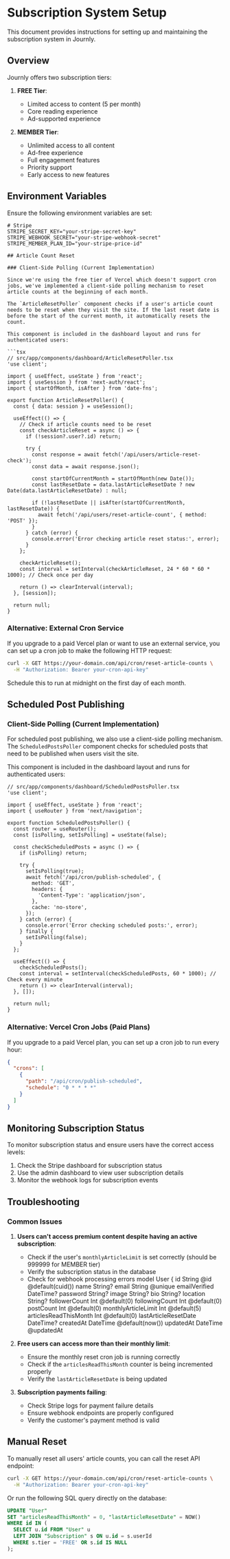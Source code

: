 # Subscription System Setup

This document provides instructions for setting up and maintaining the subscription system in Journly.

## Overview

Journly offers two subscription tiers:

1. **FREE Tier**:
   - Limited access to content (5 per month)
   - Core reading experience
   - Ad-supported experience

2. **MEMBER Tier**:
   - Unlimited access to all content
   - Ad-free experience
   - Full engagement features
   - Priority support
   - Early access to new features

## Environment Variables

Ensure the following environment variables are set:

```env
# Stripe
STRIPE_SECRET_KEY="your-stripe-secret-key"
STRIPE_WEBHOOK_SECRET="your-stripe-webhook-secret"
STRIPE_MEMBER_PLAN_ID="your-stripe-price-id"

## Article Count Reset

### Client-Side Polling (Current Implementation)

Since we're using the free tier of Vercel which doesn't support cron jobs, we've implemented a client-side polling mechanism to reset article counts at the beginning of each month.

The `ArticleResetPoller` component checks if a user's article count needs to be reset when they visit the site. If the last reset date is before the start of the current month, it automatically resets the count.

This component is included in the dashboard layout and runs for authenticated users:

```tsx
// src/app/components/dashboard/ArticleResetPoller.tsx
'use client';

import { useEffect, useState } from 'react';
import { useSession } from 'next-auth/react';
import { startOfMonth, isAfter } from 'date-fns';

export function ArticleResetPoller() {
  const { data: session } = useSession();

  useEffect(() => {
    // Check if article counts need to be reset
    const checkArticleReset = async () => {
      if (!session?.user?.id) return;

      try {
        const response = await fetch('/api/users/article-reset-check');
        const data = await response.json();

        const startOfCurrentMonth = startOfMonth(new Date());
        const lastResetDate = data.lastArticleResetDate ? new Date(data.lastArticleResetDate) : null;

        if (!lastResetDate || isAfter(startOfCurrentMonth, lastResetDate)) {
          await fetch('/api/users/reset-article-count', { method: 'POST' });
        }
      } catch (error) {
        console.error('Error checking article reset status:', error);
      }
    };

    checkArticleReset();
    const interval = setInterval(checkArticleReset, 24 * 60 * 60 * 1000); // Check once per day

    return () => clearInterval(interval);
  }, [session]);

  return null;
}
```

### Alternative: External Cron Service

If you upgrade to a paid Vercel plan or want to use an external service, you can set up a cron job to make the following HTTP request:

```bash
curl -X GET https://your-domain.com/api/cron/reset-article-counts \
  -H "Authorization: Bearer your-cron-api-key"
```

Schedule this to run at midnight on the first day of each month.

## Scheduled Post Publishing

### Client-Side Polling (Current Implementation)

For scheduled post publishing, we also use a client-side polling mechanism. The `ScheduledPostsPoller` component checks for scheduled posts that need to be published when users visit the site.

This component is included in the dashboard layout and runs for authenticated users:

```tsx
// src/app/components/dashboard/ScheduledPostsPoller.tsx
'use client';

import { useEffect, useState } from 'react';
import { useRouter } from 'next/navigation';

export function ScheduledPostsPoller() {
  const router = useRouter();
  const [isPolling, setIsPolling] = useState(false);

  const checkScheduledPosts = async () => {
    if (isPolling) return;

    try {
      setIsPolling(true);
      await fetch('/api/cron/publish-scheduled', {
        method: 'GET',
        headers: {
          'Content-Type': 'application/json',
        },
        cache: 'no-store',
      });
    } catch (error) {
      console.error('Error checking scheduled posts:', error);
    } finally {
      setIsPolling(false);
    }
  };

  useEffect(() => {
    checkScheduledPosts();
    const interval = setInterval(checkScheduledPosts, 60 * 1000); // Check every minute
    return () => clearInterval(interval);
  }, []);

  return null;
}
```

### Alternative: Vercel Cron Jobs (Paid Plans)

If you upgrade to a paid Vercel plan, you can set up a cron job to run every hour:

```json
{
  "crons": [
    {
      "path": "/api/cron/publish-scheduled",
      "schedule": "0 * * * *"
    }
  ]
}
```

## Monitoring Subscription Status

To monitor subscription status and ensure users have the correct access levels:

1. Check the Stripe dashboard for subscription status
2. Use the admin dashboard to view user subscription details
3. Monitor the webhook logs for subscription events

## Troubleshooting

### Common Issues

1. **Users can't access premium content despite having an active subscription**:
   - Check if the user's `monthlyArticleLimit` is set correctly (should be 999999 for MEMBER tier)
   - Verify the subscription status in the database
   - Check for webhook processing errors
model User {
  id                      String                       @id @default(cuid())
  name                    String?
  email                   String                       @unique
  emailVerified           DateTime?
  password                String?
  image                   String?
  bio                     String?
  location                String?
  followerCount           Int                          @default(0)
  followingCount          Int                          @default(0)
  postCount               Int                          @default(0)
  monthlyArticleLimit     Int                          @default(5)
  articlesReadThisMonth   Int                          @default(0)
  lastArticleResetDate    DateTime?
  createdAt               DateTime                     @default(now())
  updatedAt               DateTime                     @updatedAt
2. **Free users can access more than their monthly limit**:
   - Ensure the monthly reset cron job is running correctly
   - Check if the `articlesReadThisMonth` counter is being incremented properly
   - Verify the `lastArticleResetDate` is being updated

3. **Subscription payments failing**:
   - Check Stripe logs for payment failure details
   - Ensure webhook endpoints are properly configured
   - Verify the customer's payment method is valid

## Manual Reset

To manually reset all users' article counts, you can call the reset API endpoint:

```bash
curl -X GET https://your-domain.com/api/cron/reset-article-counts \
  -H "Authorization: Bearer your-cron-api-key"
```

Or run the following SQL query directly on the database:

```sql
UPDATE "User"
SET "articlesReadThisMonth" = 0, "lastArticleResetDate" = NOW()
WHERE id IN (
  SELECT u.id FROM "User" u
  LEFT JOIN "Subscription" s ON u.id = s.userId
  WHERE s.tier = 'FREE' OR s.id IS NULL
);
```
